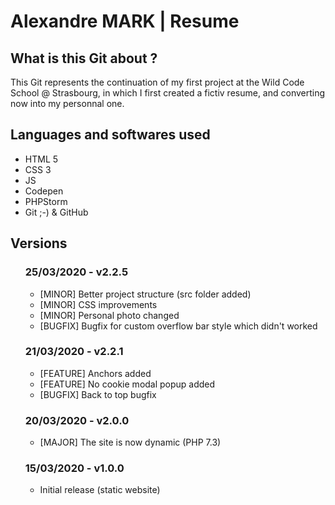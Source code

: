 <h1>Alexandre MARK | Resume</h1>

<h2>What is this Git about ?</h2>

This Git represents the continuation of my first project at the Wild Code School @ Strasbourg, in which I first created a fictiv resume, and converting now into my personnal one.

<h2>Languages and softwares used</h2>

<ul>
    <li>HTML 5</li>
    <li>CSS 3</li>
    <li>JS</li>
    <li>Codepen</li>
    <li>PHPStorm</li>
    <li>Git ;-) & GitHub</li>
</ul>

<h2>Versions</h2>

<ul>
    <h3>25/03/2020 - v2.2.5</h3>
    <ul>
        <li>[MINOR] Better project structure (src folder added)</li>
        <li>[MINOR] CSS improvements</li>
        <li>[MINOR] Personal photo changed</li>
        <li>[BUGFIX] Bugfix for custom overflow bar style which didn't worked</li>
    </ul>
    <h3>21/03/2020 - v2.2.1</h3>
    <ul>
        <li>[FEATURE] Anchors added</li>
        <li>[FEATURE] No cookie modal popup added</li>
        <li>[BUGFIX] Back to top bugfix</li>
    </ul>
    <h3>20/03/2020 - v2.0.0</h3>
    <ul>
        <li>[MAJOR] The site is now dynamic (PHP 7.3)</li>
    </ul>
    <h3>15/03/2020 - v1.0.0</h3>
    <ul>
        <li>Initial release (static website)</li>
    </ul>
</ul>
